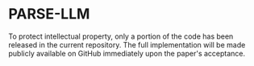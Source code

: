 # PARSE-LLM
To protect intellectual property, only a portion of the code has been released in the current repository. The full implementation will be made publicly available on GitHub immediately upon the paper's acceptance.
